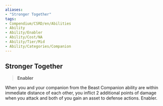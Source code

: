 ```yaml
---
aliases:
- "Stronger Together"
tags:
- Compendium/CSRD/en/Abilities
- Ability
- Ability/Enabler
- Ability/Cost/NA
- Ability/Tier/Mid
- Ability/Categories/Companion
---
```


  
## Stronger Together  
>**Enabler**
  
When you and your companion from the Beast Companion ability are within immediate distance of each other, you inflict 2 additional points of damage when you attack and both of you gain an asset to defense actions. Enabler.